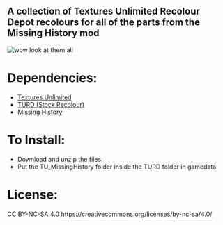 ## A collection of Textures Unlimited Recolour Depot recolours for all of the parts from the Missing History mod

![wow look at them all](https://i.imgur.com/8xJxTgI.png)

# Dependencies:
- [Textures Unlimited](https://forum.kerbalspaceprogram.com/topic/167450-19x-textures-unlimited-pbr-shader-texture-set-and-model-loading-api/)
- [TURD (Stock Recolour)](https://forum.kerbalspaceprogram.com/topic/174188-112x-textures-unlimited-recolour-depot/)
- [Missing History](https://forum.kerbalspaceprogram.com/topic/172232-112x-missinghistory-v193-handy-parts-to-complement-making-history/)

# To Install:
- Download and unzip the files
- Put the TU_MissingHistory folder inside the TURD folder in gamedata

# License:
CC BY-NC-SA 4.0
https://creativecommons.org/licenses/by-nc-sa/4.0/
